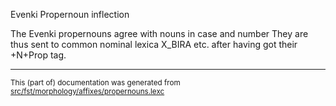 Evenki Propernoun inflection

The Evenki propernouns agree with nouns in case and number
They are thus sent to common nominal lexica X_BIRA etc.
after having got their +N+Prop tag.

* * *

<small>This (part of) documentation was generated from [src/fst/morphology/affixes/propernouns.lexc](https://github.com/giellalt/lang-evn/blob/main/src/fst/morphology/affixes/propernouns.lexc)</small>
